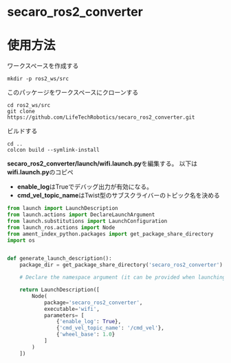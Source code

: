 # secaro_ros2_converter

# 使用方法
ワークスペースを作成する
```
mkdir -p ros2_ws/src
```
このパッケージをワークスペースにクローンする
```
cd ros2_ws/src
git clone https://github.com/LifeTechRobotics/secaro_ros2_converter.git
```
ビルドする
```
cd ..
colcon build --symlink-install
```

**secaro_ros2_converter/launch/wifi.launch.py**を編集する。
以下は**wifi.launch.py**のコピペ
- **enable_log**はTrueでデバッグ出力が有効になる。
- **cmd_vel_topic_name**はTwist型のサブスクライバーのトピック名を決める
```py:wifi.launch.py
from launch import LaunchDescription
from launch.actions import DeclareLaunchArgument
from launch.substitutions import LaunchConfiguration
from launch_ros.actions import Node
from ament_index_python.packages import get_package_share_directory
import os


def generate_launch_description():
    package_dir = get_package_share_directory('secaro_ros2_converter')

    # Declare the namespace argument (it can be provided when launching)

    return LaunchDescription([
        Node(
            package='secaro_ros2_converter',
            executable='wifi',
            parameters= [
                {'enable_log': True},
                {'cmd_vel_topic_name': '/cmd_vel'},
                {'wheel_base': 1.0}
            ]
        )
    ])
```
